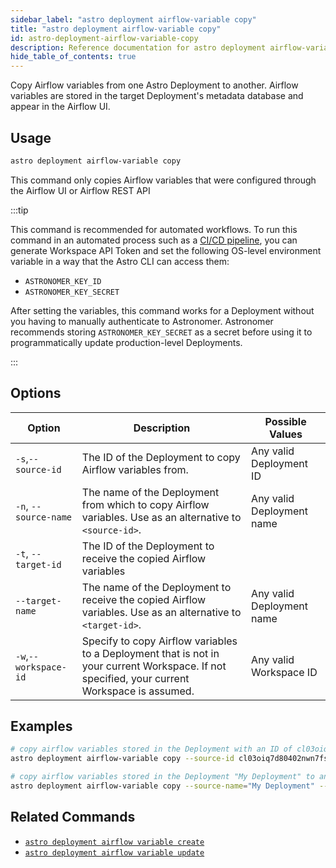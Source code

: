 ```yaml
---
sidebar_label: "astro deployment airflow-variable copy"
title: "astro deployment airflow-variable copy"
id: astro-deployment-airflow-variable-copy
description: Reference documentation for astro deployment airflow-variable copy.
hide_table_of_contents: true
---
```


Copy Airflow variables from one Astro Deployment to another. Airflow variables are stored in the target Deployment's metadata database and appear in the Airflow UI.  

## Usage

```sh
astro deployment airflow-variable copy
```

This command only copies Airflow variables that were configured through the Airflow UI or Airflow REST API

:::tip

This command is recommended for automated workflows. To run this command in an automated process such as a [CI/CD pipeline](set-up-ci-cd.md), you can generate Workspace API Token and set the following OS-level environment variable in a way that the Astro CLI can access them:

- `ASTRONOMER_KEY_ID`
- `ASTRONOMER_KEY_SECRET`

After setting the variables, this command works for a Deployment without you having to manually authenticate to Astronomer. Astronomer recommends storing `ASTRONOMER_KEY_SECRET` as a secret before using it to programmatically update production-level Deployments.

:::

## Options

| Option                         | Description                                                                            | Possible Values                                                                |
| ------------------------------ | -------------------------------------------------------------------------------------- | ------------------------------------------------------------------------------ |
| `-s`,`--source-id`           |    The ID of the Deployment to copy Airflow variables from.                                             | Any valid Deployment ID |
| `-n`, `--source-name` | The name of the Deployment from which to copy Airflow variables. Use as an alternative to `<source-id>`. | Any valid Deployment name                                            |
| `-t`, `--target-id` | The ID of the Deployment to receive the copied Airflow variables                                     |
| `--target-name` | The name of the Deployment to receive the copied Airflow variables.  Use as an alternative to `<target-id>`. | Any valid Deployment name                                            |
| `-w`,`--workspace-id`          | Specify to copy Airflow variables to a Deployment that is not in your current Workspace. If not specified, your current Workspace is assumed.          | Any valid Workspace ID                                                         |

## Examples

```bash
# copy airflow variables stored in the Deployment with an ID of cl03oiq7d80402nwn7fsl3dmv to a deployment with an ID of cl03oiq7d80402nwn7fsl3dcd
astro deployment airflow-variable copy --source-id cl03oiq7d80402nwn7fsl3dmv --target cl03oiq7d80402nwn7fsl3dcd

# copy airflow variables stored in the Deployment "My Deployment" to another Deployment "My Other Deployment"
astro deployment airflow-variable copy --source-name="My Deployment" --target-name="My Other Deployment"
```

## Related Commands

- [`astro deployment airflow variable create`](cli/astro-deployment-airflow-variable-create.md)
- [`astro deployment airflow variable update`](cli/astro-deployment-airflow-variable-update.md)
